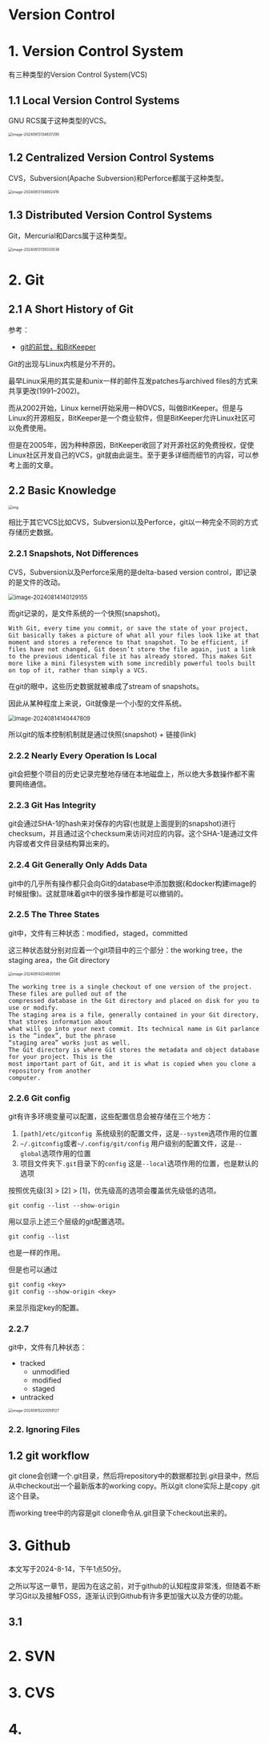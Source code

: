 # Version Control



# 1. Version Control System

有三种类型的Version Control System(VCS)

## 1.1 Local Version Control Systems

GNU RCS属于这种类型的VCS。

<img src="assets/image-20240813134837295.png" alt="image-20240813134837295" style="zoom:50%;" />



## 1.2 Centralized Version Control Systems

CVS，Subversion(Apache Subversion)和Perforce都属于这种类型。

<img src="assets/image-20240813134902419.png" alt="image-20240813134902419" style="zoom:50%;" />

## 1.3 Distributed Version Control Systems

Git，Mercurial和Darcs属于这种类型。

<img src="assets/image-20240813135033538.png" alt="image-20240813135033538" style="zoom:50%;" />



# 2. Git



## 2.1 A Short History of Git

参考：

- [git的前世，和BitKeeper](https://juejin.cn/post/7130545347767566367)

Git的出现与Linux内核是分不开的。

最早Linux采用的其实是和unix一样的邮件互发patches与archived files的方式来共享更改(1991–2002)。

而从2002开始，Linux kernel开始采用一种DVCS，叫做BitKeeper。但是与Linux的开源相反，BitKeeper是一个商业软件，但是BitKeeper允许Linux社区可以免费使用。

但是在2005年，因为种种原因，BitKeeper收回了对开源社区的免费授权，促使Linux社区开发自己的VCS，git就由此诞生。至于更多详细而细节的内容，可以参考上面的文章。



## 2.2 Basic Knowledge

<img src="assets/v2-3bc9d5f2c49a713c776e69676d7d56c5_r.jpg" alt="img" style="zoom: 50%;" />



相比于其它VCS比如CVS，Subversion以及Perforce，git以一种完全不同的方式存储历史数据。

### 2.2.1 Snapshots, Not Differences

CVS，Subversion以及Perforce采用的是delta-based version control，即记录的是文件的改动。

<img src="assets/image-20240814140129155.png" alt="image-20240814140129155" style="zoom:80%;" />

而git记录的，是文件系统的一个快照(snapshot)。

```
With Git, every time you commit, or save the state of your project, Git basically takes a picture of what all your files look like at that moment and stores a reference to that snapshot. To be efficient, if files have not changed, Git doesn’t store the file again, just a link to the previous identical file it has already stored. This makes Git more like a mini filesystem with some incredibly powerful tools built on top of it, rather than simply a VCS.
```

在git的眼中，这些历史数据就被串成了stream of snapshots。

因此从某种程度上来说，Git就像是一个小型的文件系统。

<img src="assets/image-20240814140447809.png" alt="image-20240814140447809" style="zoom:80%;" />

所以git的版本控制机制就是通过快照(snapshot) + 链接(link)

### 2.2.2 Nearly Every Operation Is Local

git会把整个项目的历史记录完整地存储在本地磁盘上，所以绝大多数操作都不需要网络通信。

### 2.2.3 Git Has Integrity

git会通过SHA-1的hash来对保存的内容(也就是上面提到的snapshot)进行checksum，并且通过这个checksum来访问对应的内容。这个SHA-1是通过文件内容或者文件目录结构算出来的。



### 2.2.4 Git Generally Only Adds Data

git中的几乎所有操作都只会向Git的database中添加数据(和docker构建image的时候挺像)。这就意味着git中的很多操作都是可以撤销的。



### 2.2.5 The Three States

git中，文件有三种状态：modified，staged，committed

这三种状态就分别对应着一个git项目中的三个部分：the working tree，the staging area，the Git directory

<img src="assets/image-20240814204600565.png" alt="image-20240814204600565" style="zoom:50%;" />

```
The working tree is a single checkout of one version of the project. These files are pulled out of the
compressed database in the Git directory and placed on disk for you to use or modify.
The staging area is a file, generally contained in your Git directory, that stores information about
what will go into your next commit. Its technical name in Git parlance is the “index”, but the phrase
“staging area” works just as well.
The Git directory is where Git stores the metadata and object database for your project. This is the
most important part of Git, and it is what is copied when you clone a repository from another
computer.
```



### 2.2.6 Git config

git有许多环境变量可以配置，这些配置信息会被存储在三个地方：

1. `[path]/etc/gitconfig `系统级别的配置文件，这是`--system`选项作用的位置
2. `~/.gitconfig`或者`~/.config/git/config` 用户级别的配置文件，这是`--global`选项作用的位置
3. 项目文件夹下`.git`目录下的`config` 这是`--local`选项作用的位置，也是默认的选项

按照优先级[3] > [2] > [1]，优先级高的选项会覆盖优先级低的选项。

```
git config --list --show-origin
```

用以显示上述三个层级的git配置选项。

```
git config --list
```

也是一样的作用。

但是也可以通过

```
git config <key>
git config --show-origin <key>
```

来显示指定key的配置。

### 2.2.7 

git中，文件有几种状态：

- tracked
  - unmodified
  - modified
  - staged
- untracked



<img src="assets/image-20240815220059127.png" alt="image-20240815220059127" style="zoom: 50%;" />



### 2.2. Ignoring Files



## 1.2 git workflow

git clone会创建一个.git目录，然后将repository中的数据都拉到.git目录中，然后从中checkout出一个最新版本的working copy。所以git clone实际上是copy .git这个目录。

而working tree中的内容是git clone命令从.git目录下checkout出来的。





# 3. Github

本文写于2024-8-14，下午1点50分。

之所以写这一章节，是因为在这之前，对于github的认知程度非常浅，但随着不断学习Git以及接触FOSS，逐渐认识到Github有许多更加强大以及方便的功能。

## 3.1 







# 2. SVN



# 3. CVS



# 4.